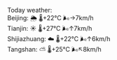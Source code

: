 Today weather:  
Beijing: 🌦   🌡️+22°C 🌬️→7km/h  
Tianjin: ☀️   🌡️+27°C 🌬️↑7km/h  
Shijiazhuang: ☁️   🌡️+22°C 🌬️↑6km/h  
Tangshan: ⛅️  🌡️+25°C 🌬️↖8km/h  
